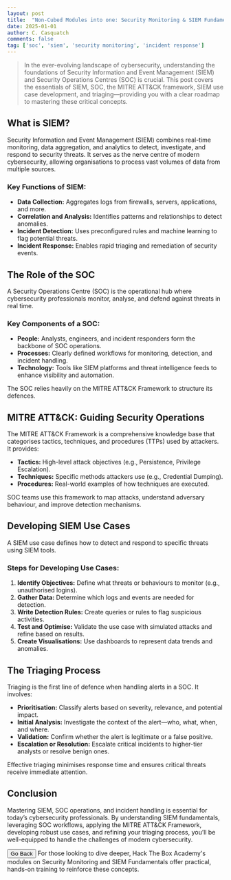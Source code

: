 ```yaml
---
layout: post
title:  "Non-Cubed Modules into one: Security Monitoring & SIEM Fundamentals Notes for HTB Soc Path"
date: 2025-01-01
author: C. Casquatch
comments: false
tag: ['soc', 'siem', 'security monitoring', 'incident response']
---
```


> In the ever-evolving landscape of cybersecurity, understanding the foundations of Security Information and Event Management (SIEM) and Security Operations Centres (SOC) is crucial. This post covers the essentials of SIEM, SOC, the MITRE ATT&CK framework, SIEM use case development, and triaging—providing you with a clear roadmap to mastering these critical concepts.

## What is SIEM?

Security Information and Event Management (SIEM) combines real-time monitoring, data aggregation, and analytics to detect, investigate, and respond to security threats. It serves as the nerve centre of modern cybersecurity, allowing organisations to process vast volumes of data from multiple sources.

### Key Functions of SIEM:
- **Data Collection:** Aggregates logs from firewalls, servers, applications, and more.
- **Correlation and Analysis:** Identifies patterns and relationships to detect anomalies.
- **Incident Detection:** Uses preconfigured rules and machine learning to flag potential threats.
- **Incident Response:** Enables rapid triaging and remediation of security events.

## The Role of the SOC

A Security Operations Centre (SOC) is the operational hub where cybersecurity professionals monitor, analyse, and defend against threats in real time.

### Key Components of a SOC:
- **People:** Analysts, engineers, and incident responders form the backbone of SOC operations.
- **Processes:** Clearly defined workflows for monitoring, detection, and incident handling.
- **Technology:** Tools like SIEM platforms and threat intelligence feeds to enhance visibility and automation.

The SOC relies heavily on the MITRE ATT&CK Framework to structure its defences.

## MITRE ATT&CK: Guiding Security Operations

The MITRE ATT&CK Framework is a comprehensive knowledge base that categorises tactics, techniques, and procedures (TTPs) used by attackers. It provides:

- **Tactics:** High-level attack objectives (e.g., Persistence, Privilege Escalation).
- **Techniques:** Specific methods attackers use (e.g., Credential Dumping).
- **Procedures:** Real-world examples of how techniques are executed.

SOC teams use this framework to map attacks, understand adversary behaviour, and improve detection mechanisms.

## Developing SIEM Use Cases

A SIEM use case defines how to detect and respond to specific threats using SIEM tools.

### Steps for Developing Use Cases:
1. **Identify Objectives:** Define what threats or behaviours to monitor (e.g., unauthorised logins).
2. **Gather Data:** Determine which logs and events are needed for detection.
3. **Write Detection Rules:** Create queries or rules to flag suspicious activities.
4. **Test and Optimise:** Validate the use case with simulated attacks and refine based on results.
5. **Create Visualisations:** Use dashboards to represent data trends and anomalies.

## The Triaging Process

Triaging is the first line of defence when handling alerts in a SOC. It involves:

- **Prioritisation:** Classify alerts based on severity, relevance, and potential impact.
- **Initial Analysis:** Investigate the context of the alert—who, what, when, and where.
- **Validation:** Confirm whether the alert is legitimate or a false positive.
- **Escalation or Resolution:** Escalate critical incidents to higher-tier analysts or resolve benign ones.

Effective triaging minimises response time and ensures critical threats receive immediate attention.

## Conclusion

Mastering SIEM, SOC operations, and incident handling is essential for today’s cybersecurity professionals. By understanding SIEM fundamentals, leveraging SOC workflows, applying the MITRE ATT&CK Framework, developing robust use cases, and refining your triaging process, you’ll be well-equipped to handle the challenges of modern cybersecurity.

<button onclick="history.back()">Go Back</button>
For those looking to dive deeper, Hack The Box Academy's modules on Security Monitoring and SIEM Fundamentals offer practical, hands-on training to reinforce these concepts.
